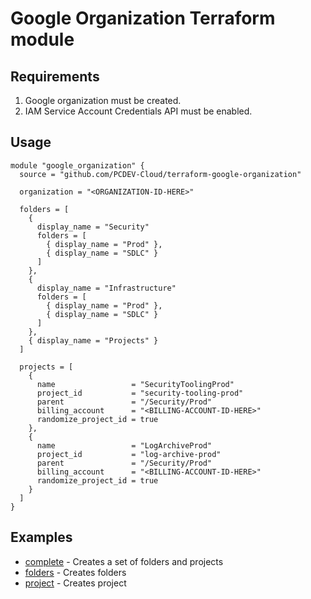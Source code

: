 # Google Organization Terraform module

## Requirements
1. Google organization must be created.
2. IAM Service Account Credentials API must be enabled.

## Usage

```hcl
module "google_organization" {
  source = "github.com/PCDEV-Cloud/terraform-google-organization"

  organization = "<ORGANIZATION-ID-HERE>"

  folders = [
    {
      display_name = "Security"
      folders = [
        { display_name = "Prod" },
        { display_name = "SDLC" }
      ]
    },
    {
      display_name = "Infrastructure"
      folders = [
        { display_name = "Prod" },
        { display_name = "SDLC" }
      ]
    },
    { display_name = "Projects" }
  ]

  projects = [
    {
      name                 = "SecurityToolingProd"
      project_id           = "security-tooling-prod"
      parent               = "/Security/Prod"
      billing_account      = "<BILLING-ACCOUNT-ID-HERE>"
      randomize_project_id = true
    },
    {
      name                 = "LogArchiveProd"
      project_id           = "log-archive-prod"
      parent               = "/Security/Prod"
      billing_account      = "<BILLING-ACCOUNT-ID-HERE>"
      randomize_project_id = true
    }
  ]
}
```

## Examples

- [complete](https://github.com/PCDEV-Cloud/terraform-google-organization/tree/main/examples/complete) - Creates a set of folders and projects
- [folders](https://github.com/PCDEV-Cloud/terraform-google-organization/tree/main/examples/folders) - Creates folders
- [project](https://github.com/PCDEV-Cloud/terraform-google-organization/tree/main/examples/project) - Creates project
